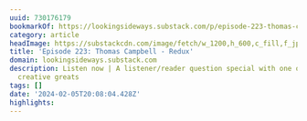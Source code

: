 ```yaml
---
uuid: 730176179
bookmarkOf: https://lookingsideways.substack.com/p/episode-223-thomas-campbell-redux
category: article
headImage: https://substackcdn.com/image/fetch/w_1200,h_600,c_fill,f_jpg,q_auto:good,fl_progressive:steep,g_auto/https%3A%2F%2Fsubstack-post-media.s3.amazonaws.com%2Fpublic%2Fimages%2F4734de22-1e70-4ff4-b764-9bce5e486890_1456x1048.png
title: 'Episode 223: Thomas Campbell - Redux'
domain: lookingsideways.substack.com
description: Listen now | A listener/reader question special with one of our culture's
  creative greats
tags: []
date: '2024-02-05T20:08:04.428Z'
highlights: 
---
```




